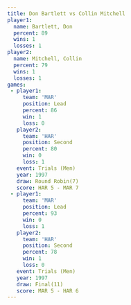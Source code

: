 ```yaml
---
title: Don Bartlett vs Collin Mitchell
player1:                
  name: Bartlett, Don   
  percent: 89           
  wins: 1               
  losses: 1             
player2:                
  name: Mitchell, Collin
  percent: 79           
  wins: 1               
  losses: 1             
games:
 - player1:        
     team: 'MAR'   
     position: Lead
     percent: 86   
     win: 1        
     loss: 0       
   player2:          
     team: 'HAR'     
     position: Second
     percent: 80     
     win: 0          
     loss: 1         
   event: Trials (Men) 
   year: 1997          
   draw: Round Robin(7)
   score: HAR 5 - MAR 7
 - player1:        
     team: 'MAR'   
     position: Lead
     percent: 93   
     win: 0        
     loss: 1       
   player2:          
     team: 'HAR'     
     position: Second
     percent: 78     
     win: 1          
     loss: 0         
   event: Trials (Men) 
   year: 1997          
   draw: Final(11)     
   score: MAR 5 - HAR 6
---
```

